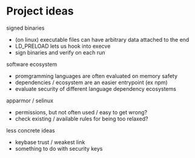 # Project ideas

signed binaries

- (on linux) executable files can have arbitrary data attached to the end
- LD_PRELOAD lets us hook into execve
- sign binaries and verify on each run

software ecosystem

- promgramming languages are often evaluated on memory safety
- dependencies / ecosystem are an easier entrypoint (ex npm)
- evaluate security of different language dependency ecosystems

apparmor / selinux

- permissions, but not often used / easy to get wrong?
- check existing / available rules for being too relaxed?

less concrete ideas

- keybase trust / weakest link
- something to do with security keys
